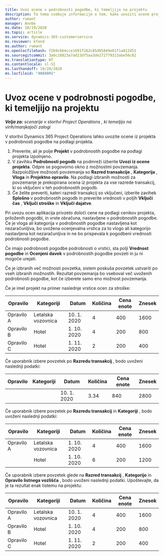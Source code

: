 ```yaml
---
title: Uvoz ocene v podrobnosti pogodbe, ki temeljijo na projektu
description: Ta tema vsebuje informacije o tem, kako uvoziti ocene projekta v podrobnosti pogodbe.
author: rumant
manager: Annbe
ms.date: 10/19/2020
ms.topic: article
ms.service: dynamics-365-customerservice
ms.reviewer: kfend
ms.author: rumant
ms.openlocfilehash: f2b9cbb4cce1691f262c85d95849e01f1a812d51
ms.sourcegitcommit: 3a0c18823a7ad23df5aa3de272779313abe56c82
ms.translationtype: HT
ms.contentlocale: sl-SI
ms.lasthandoff: 10/20/2020
ms.locfileid: "4084991"
---
```

# <a name="import-an-estimate-to-a-project-based-contract-line"></a>Uvoz ocene v podrobnosti pogodbe, ki temeljijo na projektu

_**Velja za:** scenarije v storitvi Project Operations , ki temeljijo na virih/manjkajoči zalogi_

V storitvi Dynamics 365 Project Operations lahko uvozite ocene iz projekta v podrobnosti pogodbe na podlagi projekta.

1. Preverite, ali je polje **Projekt** v podrobnostih pogodbe na podlagi projekta izpolnjeno.
2. V zavihku **Podrobnosti pogodb** na podmreži izberite **Uvozi iz ocene projekta**. Odpre se pogovorno okno z možnostmi povzemanja. Razpoložljive možnosti povzemanja so **Razred transakcije** , **Kategorija** , **Vloga** in **Projektno opravilo**. Na podlagi izbranih možnosti za povzemanje je prekopirana ocena iz projekta za vse razrede transakcij, ki so vključeni v teh podrobnostih pogodb. 
3. Če želite preveriti, kateri razredi transakcij so vključeni, izberite zavihek **Splošno** v podrobnostih pogodb in preverite vrednosti v poljih **Vključi čas** , **Vključi stroške** in **Vključi dajatve**.

Pri uvozu ocen aplikacija privzeto določi cene na podlagi cenikov projekta, priloženih pogodbi, in vrste obračuna, nastavljene v podrobnostih pogodbe. Če je vloga ali kategorija v podrobnostih pogodbe nastavljena kot nezaračunljiva, bo uvožena ocenjevalna vrstica za to vlogo ali kategorijo nastavljena kot nezaračunljiva in ne bo prispevala k pogodbeni vrednosti podrobnosti pogodbe.

Če imajo podrobnosti pogodbe podrobnosti o vrstici, sta polji **Vrednost pogodbe** in **Ocenjeni davek** v podrobnostih pogodbe povzeti in ju ni mogoče urejati.

Če je izbranih več možnosti povzetka, sistem poskuša povzetek ustvariti po vseh izbranih možnostih. Rezultat povzemanja bo vseboval več uvoženih podrobnosti pogodbe, kot če izberete samo eno možnost povzemanja.

Če je imel projekt na primer naslednje vrstice ocen za stroške:

| Opravilo | Kategoriji | Datum | Količina | Cena enote | Znesek |
| --- | --- | --- | --- | --- | --- |
| Opravilo A | Letalska vozovnica | 10. 1. 2020 | 4 | 400 | 1600 |
| Opravilo B | Hotel | 1. 10. 2020 | 4 | 200 | 800 |
| Opravilo C | Hotel | 1. 11. 2020 | 2 | 200 | 400 |

Če uporabnik izbere povzetek po **Razredu transakcij** , bodo uvoženi naslednji podatki:

| Opravilo | Kategoriji | Datum | Količina | Cena enote | Znesek |
| --- | --- | --- | --- | --- | --- |
| &nbsp;  | &nbsp;  | 10. 1. 2020 | 3.34 | 840 | 2800 |

Če uporabnik izbere povzetek po **Razredu transakcij** in **Kategoriji** , bodo uvoženi naslednji podatki:

| Opravilo | Kategoriji | Datum | Količina | Cena enote | Znesek |
| --- | --- | --- | --- | --- | --- |
| Opravilo A | Letalska vozovnica | 1. 10. 2020 | 4 | 400 | 1600 |
| &nbsp;  | Hotel | 1. 10. 2020 | 6 | 200 | 1200 |

Če uporabnik izbere povzetek glede na **Razred transakcij** , **Kategorijo** in **Opravilo listnega vozlišča** , bodo uvoženi naslednji podatki. Upoštevajte, da je ta rezultat enak tistemu na projektu:

| Opravilo | Kategoriji | Datum | Količina | Cena enote | Znesek |
| --- | --- | --- | --- | --- | --- |
| Opravilo A | Letalska vozovnica | 10. 1. 2020 | 4 | 400 | 1600 |
| Opravilo B | Hotel | 1. 10. 2020 | 4 | 200 | 800 |
| Opravilo C | Hotel | 1. 11. 2020 | 2 | 200 | 400 |
